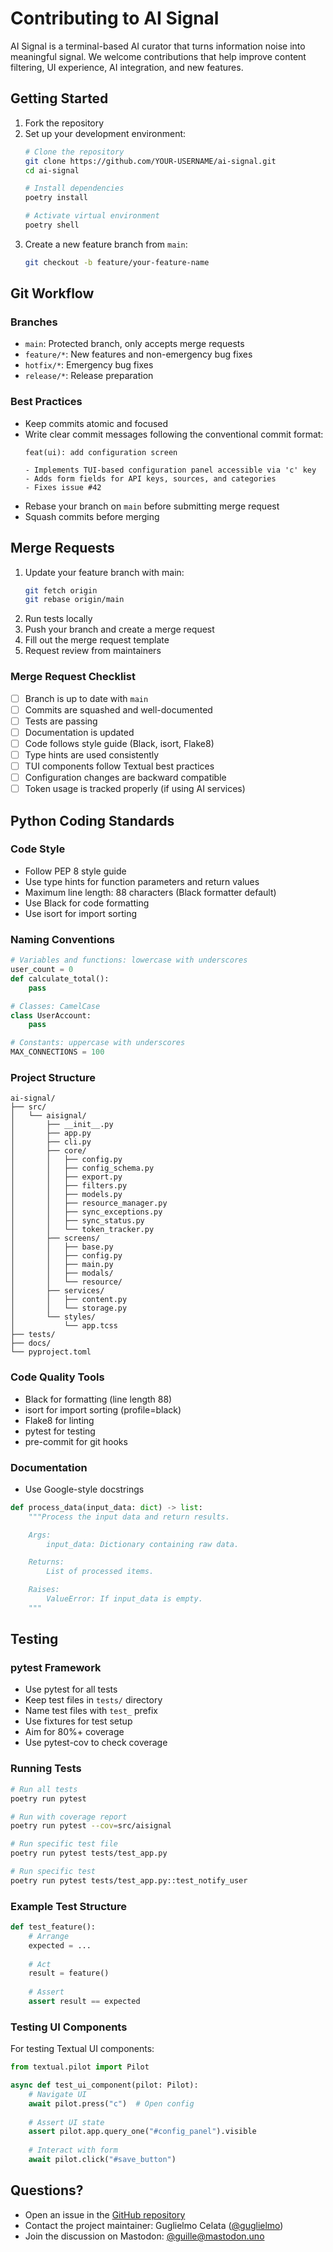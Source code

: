 # Contributing to AI Signal

AI Signal is a terminal-based AI curator that turns information noise into meaningful signal. We welcome contributions that help improve content filtering, UI experience, AI integration, and new features.

## Getting Started

1. Fork the repository
2. Set up your development environment:
   ```bash
   # Clone the repository
   git clone https://github.com/YOUR-USERNAME/ai-signal.git
   cd ai-signal
   
   # Install dependencies
   poetry install
   
   # Activate virtual environment
   poetry shell
   ```
3. Create a new feature branch from `main`:
   ```bash
   git checkout -b feature/your-feature-name
   ```

## Git Workflow

### Branches

- `main`: Protected branch, only accepts merge requests
- `feature/*`: New features and non-emergency bug fixes
- `hotfix/*`: Emergency bug fixes
- `release/*`: Release preparation

### Best Practices

- Keep commits atomic and focused
- Write clear commit messages following the conventional commit format:
  ```
  feat(ui): add configuration screen
  
  - Implements TUI-based configuration panel accessible via 'c' key
  - Adds form fields for API keys, sources, and categories
  - Fixes issue #42
  ```
- Rebase your branch on `main` before submitting merge request
- Squash commits before merging

## Merge Requests

1. Update your feature branch with main:
   ```bash
   git fetch origin
   git rebase origin/main
   ```
2. Run tests locally
3. Push your branch and create a merge request
4. Fill out the merge request template
5. Request review from maintainers

### Merge Request Checklist

- [ ] Branch is up to date with `main`
- [ ] Commits are squashed and well-documented
- [ ] Tests are passing
- [ ] Documentation is updated
- [ ] Code follows style guide (Black, isort, Flake8)
- [ ] Type hints are used consistently
- [ ] TUI components follow Textual best practices
- [ ] Configuration changes are backward compatible
- [ ] Token usage is tracked properly (if using AI services)

## Python Coding Standards

### Code Style

- Follow PEP 8 style guide
- Use type hints for function parameters and return values
- Maximum line length: 88 characters (Black formatter default)
- Use Black for code formatting
- Use isort for import sorting

### Naming Conventions

```python
# Variables and functions: lowercase with underscores
user_count = 0
def calculate_total():
    pass

# Classes: CamelCase
class UserAccount:
    pass

# Constants: uppercase with underscores
MAX_CONNECTIONS = 100
```

### Project Structure
```
ai-signal/
├── src/
│   └── aisignal/
│       ├── __init__.py
│       ├── app.py
│       ├── cli.py
│       ├── core/
│       │   ├── config.py
│       │   ├── config_schema.py
│       │   ├── export.py
│       │   ├── filters.py
│       │   ├── models.py
│       │   ├── resource_manager.py
│       │   ├── sync_exceptions.py
│       │   ├── sync_status.py
│       │   └── token_tracker.py
│       ├── screens/
│       │   ├── base.py
│       │   ├── config.py
│       │   ├── main.py
│       │   ├── modals/
│       │   └── resource/
│       ├── services/
│       │   ├── content.py
│       │   └── storage.py
│       └── styles/
│           └── app.tcss
├── tests/
├── docs/
└── pyproject.toml
```

### Code Quality Tools

- Black for formatting (line length 88)
- isort for import sorting (profile=black)
- Flake8 for linting
- pytest for testing
- pre-commit for git hooks

### Documentation

- Use Google-style docstrings
```python
def process_data(input_data: dict) -> list:
    """Process the input data and return results.

    Args:
        input_data: Dictionary containing raw data.

    Returns:
        List of processed items.

    Raises:
        ValueError: If input_data is empty.
    """
```

## Testing

### pytest Framework

- Use pytest for all tests
- Keep test files in `tests/` directory
- Name test files with `test_` prefix
- Use fixtures for test setup
- Aim for 80%+ coverage
- Use pytest-cov to check coverage

### Running Tests
```bash
# Run all tests
poetry run pytest

# Run with coverage report
poetry run pytest --cov=src/aisignal

# Run specific test file
poetry run pytest tests/test_app.py

# Run specific test
poetry run pytest tests/test_app.py::test_notify_user
```

### Example Test Structure
```python
def test_feature():
    # Arrange
    expected = ...
    
    # Act
    result = feature()
    
    # Assert
    assert result == expected
```

### Testing UI Components

For testing Textual UI components:

```python
from textual.pilot import Pilot

async def test_ui_component(pilot: Pilot):
    # Navigate UI
    await pilot.press("c")  # Open config
    
    # Assert UI state
    assert pilot.app.query_one("#config_panel").visible
    
    # Interact with form
    await pilot.click("#save_button")
```

## Questions?

- Open an issue in the [GitHub repository](https://github.com/guglielmo/ai-signal/issues)
- Contact the project maintainer: Guglielmo Celata ([@guglielmo](https://github.com/guglielmo))
- Join the discussion on Mastodon: [@guille@mastodon.uno](https://mastodon.uno/@guille)